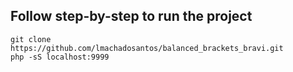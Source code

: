 ## Follow step-by-step to run the project

```
git clone https://github.com/lmachadosantos/balanced_brackets_bravi.git
php -sS localhost:9999
```